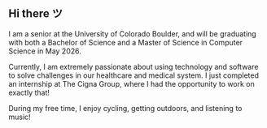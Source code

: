 ## Hi there ツ

<!--
**vincedbowen/vincedbowen** is a ✨ _special_ ✨ repository because its `README.md` (this file) appears on your GitHub profile.

Here are some ideas to get you started:

- 🔭 I’m currently working on ...
- 🌱 I’m currently learning ...
- 👯 I’m looking to collaborate on ...
- 🤔 I’m looking for help with ...
- 💬 Ask me about ...
- 📫 How to reach me: ...
- 😄 Pronouns: ...
- ⚡ Fun fact: ...
-->

I am a senior at the University of Colorado Boulder, and will be graduating with both a Bachelor of Science and a Master of Science in Computer Science in May 2026.

Currently, I am extremely passionate about using technology and software to solve challenges in our healthcare and medical system. I just completed an internship at The Cigna Group, where I had the opportunity to work on exactly that!

During my free time, I enjoy cycling, getting outdoors, and listening to music!
